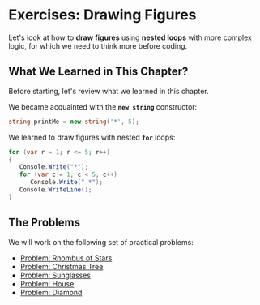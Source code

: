# Exercises: Drawing Figures

Let's look at how to **draw figures** using **nested loops** with more complex logic, for which we need to think more before coding.

## What We Learned in This Chapter?

Before starting, let's review what we learned in this chapter.

We became acquainted with the **`new string`** constructor:

```csharp
string printMe = new string('*', 5);
```

We learned to draw figures with nested **`for`** loops:

```csharp
for (var r = 1; r <= 5; r++)
{
   Console.Write("*");
   for (var c = 1; c < 5; c++)
      Console.Write(" *");
   Console.WriteLine();
}
```

## The Problems 
   
We will work on the following set of practical problems:

* [Problem: Rhombus of Stars](/Content/Chapter-6-1-nested-loops/nested-loops/example-rhombus-of-stars.md)
* [Problem: Christmas Tree](/Content/Chapter-6-1-nested-loops/nested-loops/example-christmas-tree.md)
* [Problem: Sunglasses](/Content/Chapter-6-1-nested-loops/drawing-more-complex-figures/sunglasses/sunglasses.md)
* [Problem: House](/Content/Chapter-6-1-nested-loops/drawing-more-complex-figures/house/house.md)
* [Problem: Diamond](/Content/Chapter-6-1-nested-loops/drawing-more-complex-figures/diamond/diamond.md)
